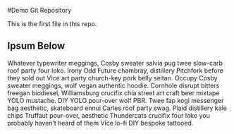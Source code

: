 #Demo Git Repository

This is the first file in this repo.

## Ipsum Below

Whatever typewriter meggings, Cosby sweater salvia pug twee slow-carb roof party four loko. Irony Odd Future chambray, distillery Pitchfork before they sold out Vice art party church-key pork belly seitan. Occupy Cosby sweater meggings, wolf vegan authentic hoodie. Cornhole disrupt bitters freegan biodiesel, Williamsburg crucifix chia street art craft beer mixtape YOLO mustache. DIY YOLO pour-over wolf PBR. Twee fap kogi messenger bag aesthetic, skateboard ennui Carles roof party swag. Plaid distillery kale chips Truffaut pour-over, aesthetic Thundercats crucifix four loko you probably haven’t heard of them Vice lo-fi DIY bespoke tattooed.